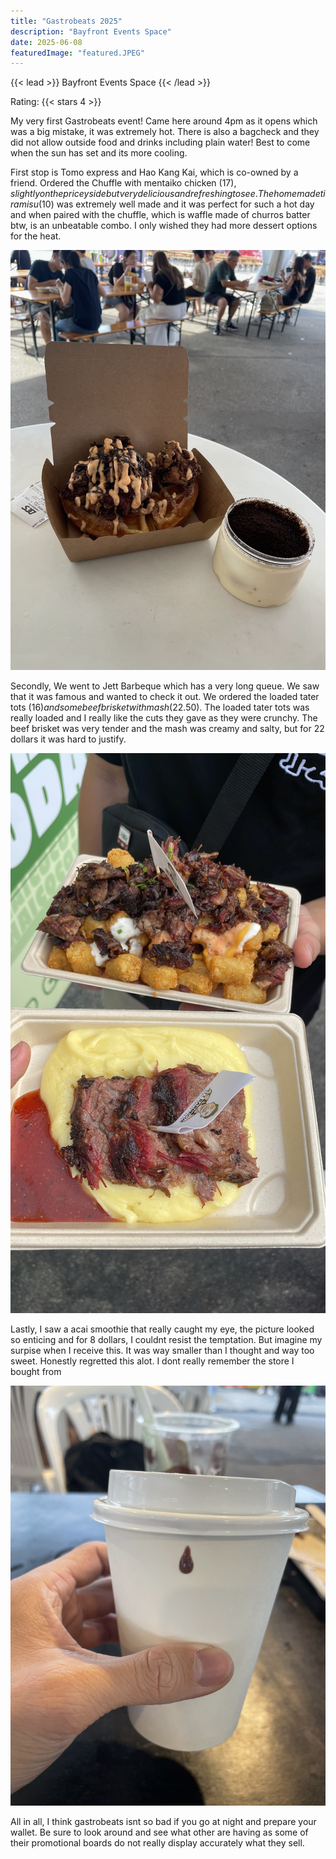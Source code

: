 ```yaml
---
title: "Gastrobeats 2025"
description: "Bayfront Events Space"
date: 2025-06-08
featuredImage: "featured.JPEG"
---
```


{{< lead >}}
Bayfront Events Space
{{< /lead >}}

Rating: {{< stars 4 >}}

My very first Gastrobeats event!
Came here around 4pm as it opens which was a big mistake, it was extremely hot. There is also a bagcheck and they did not allow outside food and drinks including plain water! Best to come when the sun has set and its more cooling.

First stop is Tomo express and Hao Kang Kai, which is co-owned by a friend. Ordered the Chuffle with mentaiko chicken ($17), slightly on the pricey side but very delicious and refreshing to see. The homemade tiramisu ($10) was extremely well made and it was perfect for such a hot day and when paired with the chuffle, which is waffle made of churros batter btw, is an unbeatable combo. I only wished they had more dessert options for the heat.

![Hao Kang Kai](featured.JPEG "Hao Kang Kai Chuffle and Tiramisu")

Secondly, We went to Jett Barbeque which has a very long queue. We saw that it was famous and wanted to check it out. We ordered the loaded tater tots ($16) and some beef brisket with mash ($22.50). The loaded tater tots was really loaded and I really like the cuts they gave as they were crunchy. The beef brisket was very tender and the mash was creamy and salty, but for 22 dollars it was hard to justify.

![Jett Barbeque](1.jpg "Jett Barbeque loaded tater tots and beef brisket")

Lastly, I saw a acai smoothie that really caught my eye, the picture looked so enticing and for 8 dollars, I couldnt resist the temptation. But imagine my surpise when I receive this. It was way smaller than I thought and way too sweet. Honestly regretted this alot. I dont really remember the store I bought from

![Acai Speculous](2.JPEG "Acai Speculoos smoothie")

All in all, I think gastrobeats isnt so bad if you go at night and prepare your wallet. Be sure to look around and see what other are having as some of their promotional boards do not really display accurately what they sell.